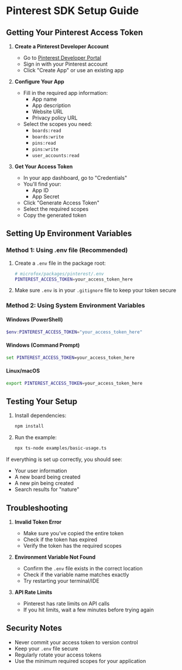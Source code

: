 # Pinterest SDK Setup Guide

## Getting Your Pinterest Access Token

1. **Create a Pinterest Developer Account**

   - Go to [Pinterest Developer Portal](https://developers.pinterest.com/)
   - Sign in with your Pinterest account
   - Click "Create App" or use an existing app

2. **Configure Your App**

   - Fill in the required app information:
     - App name
     - App description
     - Website URL
     - Privacy policy URL
   - Select the scopes you need:
     - `boards:read`
     - `boards:write`
     - `pins:read`
     - `pins:write`
     - `user_accounts:read`

3. **Get Your Access Token**
   - In your app dashboard, go to "Credentials"
   - You'll find your:
     - App ID
     - App Secret
   - Click "Generate Access Token"
   - Select the required scopes
   - Copy the generated token

## Setting Up Environment Variables

### Method 1: Using .env file (Recommended)

1. Create a `.env` file in the package root:

   ```bash
   # microfox/packages/pinterest/.env
   PINTEREST_ACCESS_TOKEN=your_access_token_here
   ```

2. Make sure `.env` is in your `.gitignore` file to keep your token secure

### Method 2: Using System Environment Variables

#### Windows (PowerShell)

```powershell
$env:PINTEREST_ACCESS_TOKEN="your_access_token_here"
```

#### Windows (Command Prompt)

```cmd
set PINTEREST_ACCESS_TOKEN=your_access_token_here
```

#### Linux/macOS

```bash
export PINTEREST_ACCESS_TOKEN=your_access_token_here
```

## Testing Your Setup

1. Install dependencies:

   ```bash
   npm install
   ```

2. Run the example:
   ```bash
   npx ts-node examples/basic-usage.ts
   ```

If everything is set up correctly, you should see:

- Your user information
- A new board being created
- A new pin being created
- Search results for "nature"

## Troubleshooting

1. **Invalid Token Error**

   - Make sure you've copied the entire token
   - Check if the token has expired
   - Verify the token has the required scopes

2. **Environment Variable Not Found**

   - Confirm the `.env` file exists in the correct location
   - Check if the variable name matches exactly
   - Try restarting your terminal/IDE

3. **API Rate Limits**
   - Pinterest has rate limits on API calls
   - If you hit limits, wait a few minutes before trying again

## Security Notes

- Never commit your access token to version control
- Keep your `.env` file secure
- Regularly rotate your access tokens
- Use the minimum required scopes for your application
